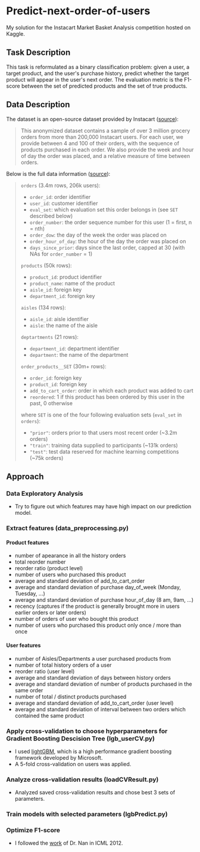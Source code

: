 # Predict-next-order-of-users
My solution for the Instacart Market Basket Analysis competition hosted on Kaggle.

## Task Description
This task is reformulated as a binary classification problem: given a user, a target product, and the user's purchase history, predict whether the target product will appear in the user's next order. The evaluation metric is the F1-score between the set of predicted products and the set of true products.

## Data Description
The dataset is an open-source dataset provided by Instacart ([source](https://tech.instacart.com/3-million-instacart-orders-open-sourced-d40d29ead6f2)):

 > This anonymized dataset contains a sample of over 3 million grocery orders from more than 200,000 Instacart users.
For each user, we provide between 4 and 100 of their orders, with the sequence of products purchased in each order. We also provide the week and hour of day the order was placed, and a relative measure of time between orders.

Below is the full data information ([source](https://gist.github.com/jeremystan/c3b39d947d9b88b3ccff3147dbcf6c6b)):

 > `orders` (3.4m rows, 206k users):
 > * `order_id`: order identifier
 > * `user_id`: customer identifier
 > * `eval_set`: which evaluation set this order belongs in (see `SET` described below)
 > * `order_number`: the order sequence number for this user (1 = first, n = nth)
 > * `order_dow`: the day of the week the order was placed on
 > * `order_hour_of_day`: the hour of the day the order was placed on
 > * `days_since_prior`: days since the last order, capped at 30 (with NAs for `order_number` = 1)
 >
 > `products` (50k rows):
 > * `product_id`: product identifier
 > * `product_name`: name of the product
 > * `aisle_id`: foreign key
 > * `department_id`: foreign key
 >
 > `aisles` (134 rows):
 > * `aisle_id`: aisle identifier
 > * `aisle`: the name of the aisle
 >
 > `deptartments` (21 rows):
 > * `department_id`: department identifier
 > * `department`: the name of the department
 >
 > `order_products__SET` (30m+ rows):
 > * `order_id`: foreign key
 > * `product_id`: foreign key
 > * `add_to_cart_order`: order in which each product was added to cart
 > * `reordered`: 1 if this product has been ordered by this user in the past, 0 otherwise
 >
 > where `SET` is one of the four following evaluation sets (`eval_set` in `orders`):
 > * `"prior"`: orders prior to that users most recent order (~3.2m orders)
 > * `"train"`: training data supplied to participants (~131k orders)
 > * `"test"`: test data reserved for machine learning competitions (~75k orders)

 ## Approach
 ### Data Exploratory Analysis
 * Try to figure out which features may have high impact on our prediction model.
 ### Extract features (data_preprocessing.py)
 #### Product features
 * number of apearance in all the history orders
 * total reorder number
 * reorder ratio (product level)
 * number of users who purchased this product
 * average and standard deviation of add_to_cart_order
 * average and standard deviation of purchase day_of_week (Monday, Tuesday, ...)
 * average and standard deviation of purchase hour_of_day (8 am, 9am, ...)
 * recency (captures if the product is generally brought more in users earlier orders or later orders)
 * number of orders of user who bought this product 
 * number of users who purchased this product only once / more than once
 #### User features
 * number of Aisles/Departments a user purchased products from
 * number of total history orders of a user
 * reorder ratio (user level)
 * average and standard deviation of days between history orders
 * average and standard deviation of number of products purchased in the same order
 * number of total / distinct products purchased
 * average and standard deviation of add_to_cart_order (user level)
 * average and standard deviation of interval between two orders which contained the same product
 ### Apply cross-validation to choose hyperparameters for Gradient Boosting Descision Tree (lgb_userCV.py)
 * I used [lightGBM](https://github.com/Microsoft/LightGBM), which is a high performance gradient boosting framework developed by Microsoft.
 * A 5-fold cross-validation on users was applied.
 ### Analyze cross-validation results (loadCVResult.py)
 * Analyzed saved cross-validation results and chose best 3 sets of parameters.
 ### Train models with selected parameters (lgbPredict.py)
 ### Optimize F1-score
 * I followed the [work](https://arxiv.org/ftp/arxiv/papers/1206/1206.4625.pdf) of Dr. Nan in ICML 2012.
